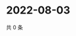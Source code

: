 # 2022-08-03

共 0 条

<!-- BEGIN WEIBO -->
<!-- 最后更新时间 Wed Aug 03 2022 17:15:00 GMT+0800 (China Standard Time) -->

<!-- END WEIBO -->
